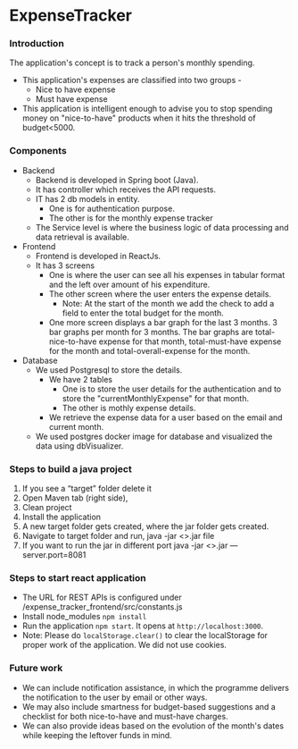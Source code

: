 # ExpenseTracker

### Introduction
The application's concept is to track a person's monthly spending. 
  - This application's expenses are classified into two groups -
    - Nice to have expense
    - Must have expense
  - This application is intelligent enough to advise you to stop spending money on "nice-to-have" products when it hits the threshold of budget<5000.

### Components
- Backend
  - Backend is developed in Spring boot (Java).
  - It has controller which receives the API requests.
  - IT has 2 db models in entity.
    - One is for authentication purpose.
    - The other is for the monthly expense tracker
  - The Service level is where the business logic of data processing and data retrieval is available.
- Frontend
  - Frontend is developed in ReactJs.
  - It has 3 screens
    - One is where the user can see all his expenses in tabular format and the left over amount of his expenditure.
    - The other screen where the user enters the expense details. 
      - Note: At the start of the month we add the check to add a field to enter the total budget for the month.
    - One more screen displays a bar graph for the last 3 months. 3 bar graphs per month for 3 months. The bar graphs are total-nice-to-have expense for that month, total-must-have expense for the month and total-overall-expense for the month.
- Database
  - We used Postgresql to store the details. 
    - We have 2 tables
      - One is to store the user details for the authentication and to store the "currentMonthlyExpense" for that month.
      - The other is mothly expense details. 
    - We retrieve the expense data for a user based on the email and current month.
  - We used postgres docker image for database and visualized the data using dbVisualizer.

### Steps to build a java project
1. If you see a “target” folder delete it
2. Open Maven tab (right side),
  1. Clean project
  2. Install the application
3. A new target folder gets created, where the jar folder gets created.
4. Navigate to target folder and run,  java -jar <>.jar file
5. If you want to run the jar in different port java -jar <>.jar —server.port=8081

### Steps to start react application
- The URL for REST APIs is configured under /expense_tracker_frontend/src/constants.js
- Install node_modules `npm install`
- Run the application `npm start`. It opens at `http://localhost:3000`.
- Note: Please do `localStorage.clear()` to clear the localStorage for proper work of the application. We did not use cookies.


### Future work
- We can include notification assistance, in which the programme delivers the notification to the user by email or other ways.
- We may also include smartness for budget-based suggestions and a checklist for both nice-to-have and must-have charges.
- We can also provide ideas based on the evolution of the month's dates while keeping the leftover funds in mind.
